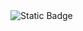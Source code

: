 <img alt="Static Badge" src="https://img.shields.io/badge/https%3A%2F%2Fgithub.com%2FParsa-Parvizi%2FMini-Projects">
